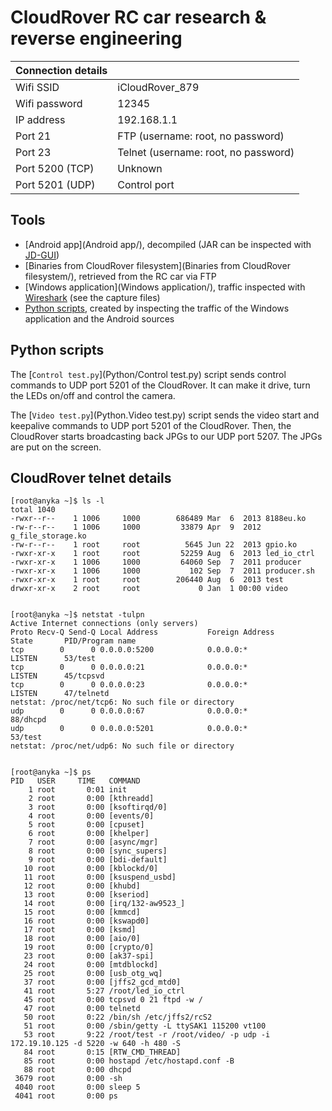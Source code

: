 # CloudRover RC car research & reverse engineering

| Connection details | |
| --- | --- |
| Wifi SSID | iCloudRover_879 |
| Wifi password | 12345 |
| IP address | 192.168.1.1 |
| Port 21 | FTP (username: root, no password) |
| Port 23 | Telnet (username: root, no password) |
| Port 5200 (TCP) | Unknown |
| Port 5201 (UDP) | Control port |

## Tools
 - [Android app](Android app/), decompiled (JAR can be inspected with [JD-GUI](https://github.com/java-decompiler/jd-gui))
 - [Binaries from CloudRover filesystem](Binaries from CloudRover filesystem/), retrieved from the RC car via FTP
 - [Windows application](Windows application/), traffic inspected with [Wireshark](https://www.wireshark.org/) (see the capture files)
 - [Python scripts](Python/), created by inspecting the traffic of the Windows application and the Android sources

## Python scripts
The [`Control test.py`](Python/Control test.py) script sends control commands to UDP port 5201 of the CloudRover. It can make it drive, turn the LEDs on/off and control the camera.

The [`Video test.py`](Python.Video test.py) script sends the video start and keepalive commands to UDP port 5201 of the CloudRover. Then, the CloudRover starts broadcasting back JPGs to our UDP port 5207. The JPGs are put on the screen.

## CloudRover telnet details
```
[root@anyka ~]$ ls -l
total 1040
-rwxr--r--    1 1006     1000        686489 Mar  6  2013 8188eu.ko
-rw-r--r--    1 1006     1000         33879 Apr  9  2012 g_file_storage.ko
-rw-r--r--    1 root     root          5645 Jun 22  2013 gpio.ko
-rwxr-xr-x    1 root     root         52259 Aug  6  2013 led_io_ctrl
-rwxr-xr-x    1 1006     1000         64060 Sep  7  2011 producer
-rwxr-xr-x    1 1006     1000           102 Sep  7  2011 producer.sh
-rwxr-xr-x    1 root     root        206440 Aug  6  2013 test
drwxr-xr-x    2 root     root             0 Jan  1 00:00 video


[root@anyka ~]$ netstat -tulpn
Active Internet connections (only servers)
Proto Recv-Q Send-Q Local Address           Foreign Address         State       PID/Program name
tcp        0      0 0.0.0.0:5200            0.0.0.0:*               LISTEN      53/test
tcp        0      0 0.0.0.0:21              0.0.0.0:*               LISTEN      45/tcpsvd
tcp        0      0 0.0.0.0:23              0.0.0.0:*               LISTEN      47/telnetd
netstat: /proc/net/tcp6: No such file or directory
udp        0      0 0.0.0.0:67              0.0.0.0:*                           88/dhcpd
udp        0      0 0.0.0.0:5201            0.0.0.0:*                           53/test
netstat: /proc/net/udp6: No such file or directory


[root@anyka ~]$ ps
PID   USER     TIME   COMMAND
    1 root       0:01 init
    2 root       0:00 [kthreadd]
    3 root       0:00 [ksoftirqd/0]
    4 root       0:00 [events/0]
    5 root       0:00 [cpuset]
    6 root       0:00 [khelper]
    7 root       0:00 [async/mgr]
    8 root       0:00 [sync_supers]
    9 root       0:00 [bdi-default]
   10 root       0:00 [kblockd/0]
   11 root       0:00 [ksuspend_usbd]
   12 root       0:00 [khubd]
   13 root       0:00 [kseriod]
   14 root       0:00 [irq/132-aw9523_]
   15 root       0:00 [kmmcd]
   16 root       0:00 [kswapd0]
   17 root       0:00 [ksmd]
   18 root       0:00 [aio/0]
   19 root       0:00 [crypto/0]
   23 root       0:00 [ak37-spi]
   24 root       0:00 [mtdblockd]
   25 root       0:00 [usb_otg_wq]
   37 root       0:00 [jffs2_gcd_mtd0]
   41 root       5:27 /root/led_io_ctrl
   45 root       0:00 tcpsvd 0 21 ftpd -w /
   47 root       0:00 telnetd
   50 root       0:22 /bin/sh /etc/jffs2/rcS2
   51 root       0:00 /sbin/getty -L ttySAK1 115200 vt100
   53 root       9:22 /root/test -r /root/video/ -p udp -i 172.19.10.125 -d 5220 -w 640 -h 480 -S
   84 root       0:15 [RTW_CMD_THREAD]
   85 root       0:00 hostapd /etc/hostapd.conf -B
   88 root       0:00 dhcpd
 3679 root       0:00 -sh
 4040 root       0:00 sleep 5
 4041 root       0:00 ps

```
